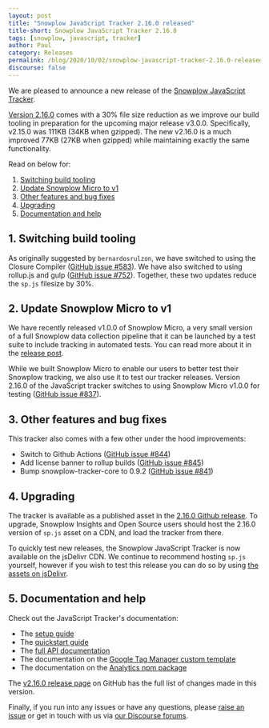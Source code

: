 ```yaml
---
layout: post
title: "Snowplow JavaScript Tracker 2.16.0 released"
title-short: Snowplow JavaScript Tracker 2.16.0
tags: [snowplow, javascript, tracker]
author: Paul
category: Releases
permalink: /blog/2020/10/02/snowplow-javascript-tracker-2.16.0-released/
discourse: false
---
```


We are pleased to announce a new release of the [Snowplow JavaScript Tracker][js-tracker].

[Version 2.16.0][2.16.0-tag] comes with a 30% file size reduction as we improve our build tooling in preparation for the upcoming major release v3.0.0. Specifically, v2.15.0 was 111KB (34KB when gzipped). The new v2.16.0 is a much improved 77KB (27KB when gzipped) while maintaining exactly the same functionality.

Read on below for:

1. [Switching build tooling](#1-switching-build-tooling)
2. [Update Snowplow Micro to v1](#2-update-snowplow-micro-to-v1)
3. [Other features and bug fixes](#3-other-features-and-bugfixes)
4. [Upgrading](#4-upgrading)
5. [Documentation and help](#5-documentation-and-help)

<!--more-->

## 1. Switching build tooling

As originally suggested by `bernardosrulzon`, we have switched to using the Closure Compiler ([GitHub issue #583](https://github.com/snowplow/snowplow-javascript-tracker/issues/583)). We have also switched to using rollup.js and gulp ([GitHub issue #752](https://github.com/snowplow/snowplow-javascript-tracker/issues/752)). Together, these two updates reduce the `sp.js` filesize by 30%. 


## 2. Update Snowplow Micro to v1

We have recently released v1.0.0 of Snowplow Micro, a very small version of a full Snowplow data collection pipeline that it can be launched by a test suite to include tracking in automated tests. You can read more about it in the [release post](https://snowplowanalytics.com/blog/2020/09/11/snowplow-micro-1-0-0-released/). 

While we built Snowplow Micro to enable our users to better test their Snowplow tracking, we also use it to test our tracker releases. Version 2.16.0 of the JavaScript tracker switches to using Snowplow Micro v1.0.0 for testing ([GitHub issue #837](https://github.com/snowplow/snowplow-javascript-tracker/issues/837)).


## 3. Other features and bug fixes

This tracker also comes with a few other under the hood improvements:

* Switch to Github Actions ([GitHub issue #844](https://github.com/snowplow/snowplow-javascript-tracker/issues/844))
* Add license banner to rollup builds ([GitHub issue #845](https://github.com/snowplow/snowplow-javascript-tracker/issues/845))
* Bump snowplow-tracker-core to 0.9.2 ([GitHub issue #841](https://github.com/snowplow/snowplow-javascript-tracker/issues/841))


## 4. Upgrading

The tracker is available as a published asset in the [2.16.0 Github release][2.16.0-tag]. To upgrade, Snowplow Insights and Open Source users should host the 2.16.0 version of `sp.js` asset on a CDN, and load the tracker from there.

To quickly test new releases, the Snowplow JavaScript Tracker is now available on the jsDelivr CDN. We continue to recommend hosting `sp.js` yourself, however if you wish to test this release you can do so by using [the assets on jsDelivr](https://www.jsdelivr.com/package/gh/snowplow/sp-js-assets?version=2.16.0).


## 5. Documentation and help

Check out the JavaScript Tracker's documentation:

* The [setup guide][setup]
* The [quickstart guide][quickstart]
* The [full API documentation][docs]
* The documentation on the [Google Tag Manager custom template][gtm-template]
* The documentation on the [Analytics npm package][npm-package]

The [v2.16.0 release page][2.16.0-tag] on GitHub has the full list of changes made in this version.

Finally, if you run into any issues or have any questions, please [raise an issue][issues] or get in touch with us via [our Discourse forums][forums].


[js-tracker]: https://github.com/snowplow/snowplow-javascript-tracker
[2.16.0-tag]: https://github.com/snowplow/snowplow-javascript-tracker/releases/tag/2.16.0
[setup]: https://github.com/snowplow/snowplow/wiki/Javascript-tracker-setup
[quickstart]: https://docs.snowplowanalytics.com/docs/collecting-data/collecting-from-own-applications/javascript-tracker/web-quick-start-guide/
[issues]: https://github.com/snowplow/snowplow-javascript-tracker/issues
[forums]: https://discourse.snowplowanalytics.com/
[docs]: https://github.com/snowplow/snowplow/wiki/1-General-parameters-for-the-Javascript-tracker
[gtm-template]: https://docs.snowplowanalytics.com/docs/collecting-data/collecting-from-own-applications/javascript-tracker/google-tag-manager-custom-template/
[npm-package]: https://docs.snowplowanalytics.com/docs/collecting-data/collecting-from-own-applications/javascript-tracker/snowplow-plugin-for-analytics-npm-package/
